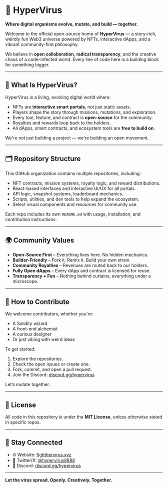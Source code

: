 # 🦠 HyperVirus

**Where digital organisms evolve, mutate, and build — together.**

Welcome to the official open-source home of **HyperVirus** — a story-rich, weirdly fun Web3 universe powered by NFTs, interactive dApps, and a vibrant community-first philosophy.

We believe in **open collaboration**, **radical transparency**, and the creative chaos of a code-infected world. Every line of code here is a building block for something bigger.

---

## 🧬 What Is HyperVirus?

HyperVirus is a living, evolving digital world where:
- NFTs are **interactive smart portals**, not just static assets.
- Players shape the story through missions, mutations, and exploration.
- Every tool, feature, and contract is **open-source** for the community.
- Royalties and rewards loop back to the holders.
- All dApps, smart contracts, and ecosystem tools are **free to build on**.

We're not just building a project — we're building an open movement.

---

## 🗂 Repository Structure

This GitHub organization contains multiple repositories, including:

- NFT contracts, mission systems, royalty logic, and reward distributions.
- React-based interfaces and interactive UI/UX for all portals.
- API logic, snapshot systems, leaderboard mechanics.
- Scripts, utilities, and dev tools to help expand the ecosystem.
- Select visual components and resources for community use.

Each repo includes its own `README.md` with usage, installation, and contribution instructions.

---

## 🌍 Community Values

- **Open-Source First** – Everything lives here. No hidden mechanics.
- **Builder-Friendly** – Fork it. Remix it. Build your own strain.
- **Community Royalties** – Revenues are routed back to our holders.
- **Fully Open dApps** – Every dApp and contract is licensed for reuse.
- **Transparency + Fun** – Nothing behind curtains, everything under a microscope.

---

## 🤝 How to Contribute

We welcome contributors, whether you're:
- A Solidity wizard
- A front-end alchemist
- A curious designer
- Or just vibing with weird ideas

To get started:
1. Explore the repositories.
2. Check the open issues or create one.
3. Fork, commit, and open a pull request.
4. Join the Discord: [discord.gg/hypervirus](https://discord.gg/Bk8wbSwSpv)

Let’s mutate together.

---

## 📜 License

All code in this repository is under the **MIT License**, unless otherwise stated in specific repos.

---

## 📡 Stay Connected

- 🌐 Website: [fighthervirus.xyz](https://www.fighthervirus.xyz/)
- 🧬 Twitter/X: [@hypervirus8888](https://x.com/hypervirus8888/)
- 💬 Discord: [discord.gg/hypervirus](https://discord.gg/Bk8wbSwSpv)

---

**Let the virus spread. Openly. Creatively. Together.**
